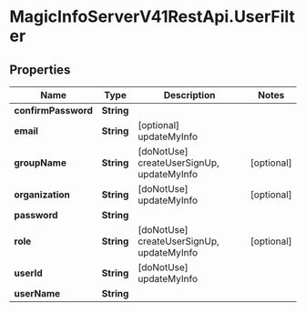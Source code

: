 # MagicInfoServerV41RestApi.UserFilter

## Properties
Name | Type | Description | Notes
------------ | ------------- | ------------- | -------------
**confirmPassword** | **String** |  | 
**email** | **String** | [optional] updateMyInfo | 
**groupName** | **String** | [doNotUse] createUserSignUp, updateMyInfo | [optional] 
**organization** | **String** | [doNotUse] updateMyInfo | [optional] 
**password** | **String** |  | 
**role** | **String** | [doNotUse] createUserSignUp, updateMyInfo | [optional] 
**userId** | **String** | [doNotUse] updateMyInfo | 
**userName** | **String** |  | 


